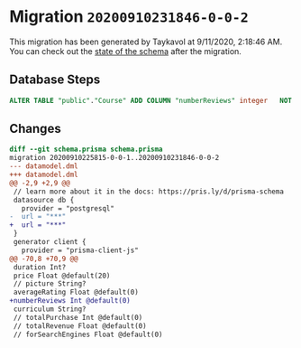 # Migration `20200910231846-0-0-2`

This migration has been generated by Taykavol at 9/11/2020, 2:18:46 AM.
You can check out the [state of the schema](./schema.prisma) after the migration.

## Database Steps

```sql
ALTER TABLE "public"."Course" ADD COLUMN "numberReviews" integer   NOT NULL DEFAULT 0
```

## Changes

```diff
diff --git schema.prisma schema.prisma
migration 20200910225815-0-0-1..20200910231846-0-0-2
--- datamodel.dml
+++ datamodel.dml
@@ -2,9 +2,9 @@
 // learn more about it in the docs: https://pris.ly/d/prisma-schema
 datasource db {
   provider = "postgresql"
-  url = "***"
+  url = "***"
 }
 generator client {
   provider = "prisma-client-js"
@@ -70,8 +70,9 @@
 duration Int?
 price Float @default(20)
 // picture String?
 averageRating Float @default(0)
+numberReviews Int @default(0)
 curriculum String?
 // totalPurchase Int @default(0)
 // totalRevenue Float @default(0)
 // forSearchEngines Float @default(0)
```


